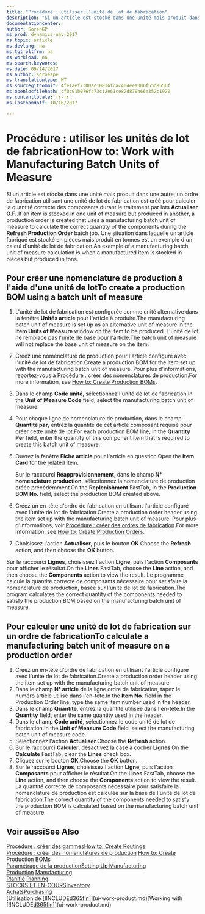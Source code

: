 ```yaml
---
title: "Procédure : utiliser l'unité de lot de fabrication"
description: "Si un article est stocké dans une unité mais produit dans une autre, l'ordre de fabrication doit utiliser une unité de lot de fabrication pour calculer la quantité correcte des composants. Une situation dans laquelle un article fabriqué est stocké en pièces mais produit en tonnes est un exemple d'un calcul d'unité de lot de fabrication."
documentationcenter: 
author: SorenGP
ms.prod: dynamics-nav-2017
ms.topic: article
ms.devlang: na
ms.tgt_pltfrm: na
ms.workload: na
ms.search.keywords: 
ms.date: 09/14/2017
ms.author: sgroespe
ms.translationtype: HT
ms.sourcegitcommit: 4fefaef7380ac10836fcac404eea006f55d8556f
ms.openlocfilehash: cf0c91b076f473c12e61ce82d870a66e352c1920
ms.contentlocale: fr-fr
ms.lasthandoff: 10/16/2017

---
```

# <a name="how-to-work-with-manufacturing-batch-units-of-measure"></a><span data-ttu-id="82b7a-104">Procédure : utiliser les unités de lot de fabrication</span><span class="sxs-lookup"><span data-stu-id="82b7a-104">How to: Work with Manufacturing Batch Units of Measure</span></span>
<span data-ttu-id="82b7a-105">Si un article est stocké dans une unité mais produit dans une autre, un ordre de fabrication utilisant une unité de lot de fabrication est créé pour calculer la quantité correcte des composants durant le traitement par lots **Actualiser O.F.**.</span><span class="sxs-lookup"><span data-stu-id="82b7a-105">If an item is stocked in one unit of measure but produced in another, a production order is created that uses a manufacturing batch unit of measure to calculate the correct quantity of the components during the **Refresh Production Order** batch job.</span></span> <span data-ttu-id="82b7a-106">Une situation dans laquelle un article fabriqué est stocké en pièces mais produit en tonnes est un exemple d'un calcul d'unité de lot de fabrication.</span><span class="sxs-lookup"><span data-stu-id="82b7a-106">An example of a manufacturing batch unit of measure calculation is when a manufactured item is stocked in pieces but produced in tons.</span></span>  

## <a name="to-create-a-production-bom-using-a-batch-unit-of-measure"></a><span data-ttu-id="82b7a-107">Pour créer une nomenclature de production à l'aide d'une unité de lot</span><span class="sxs-lookup"><span data-stu-id="82b7a-107">To create a production BOM using a batch unit of measure</span></span>  
1.  <span data-ttu-id="82b7a-108">L'unité de lot de fabrication est configurée comme unité alternative dans la fenêtre **Unités article** pour l'article à produire.</span><span class="sxs-lookup"><span data-stu-id="82b7a-108">The manufacturing batch unit of measure is set up as an alternative unit of measure in the **Item Units of Measure** window on the item to be produced.</span></span> <span data-ttu-id="82b7a-109">L'unité de lot ne remplace pas l'unité de base pour l'article.</span><span class="sxs-lookup"><span data-stu-id="82b7a-109">The batch unit of measure will not replace the base unit of measure on the item.</span></span>  
2.  <span data-ttu-id="82b7a-110">Créez une nomenclature de production pour l'article configuré avec l'unité de lot de fabrication.</span><span class="sxs-lookup"><span data-stu-id="82b7a-110">Create a production BOM for the item set up with the manufacturing batch unit of measure.</span></span> <span data-ttu-id="82b7a-111">Pour plus d'informations, reportez\-vous à [Procédure : créer des nomenclatures de production](production-how-to-create-production-boms.md).</span><span class="sxs-lookup"><span data-stu-id="82b7a-111">For more information, see [How to: Create Production BOMs](production-how-to-create-production-boms.md).</span></span>  
3.  <span data-ttu-id="82b7a-112">Dans le champ **Code unité**, sélectionnez l'unité de lot de fabrication.</span><span class="sxs-lookup"><span data-stu-id="82b7a-112">In the **Unit of Measure Code** field, select the manufacturing batch unit of measure.</span></span>  
4.  <span data-ttu-id="82b7a-113">Pour chaque ligne de nomenclature de production, dans le champ **Quantité par**, entrez la quantité de cet article composant requise pour créer cette unité de lot.</span><span class="sxs-lookup"><span data-stu-id="82b7a-113">For each production BOM line, in the **Quantity Per** field, enter the quantity of this component item that is required to create this batch unit of measure.</span></span>  
5.  <span data-ttu-id="82b7a-114">Ouvrez la fenêtre **Fiche article** pour l'article en question.</span><span class="sxs-lookup"><span data-stu-id="82b7a-114">Open the **Item Card** for the related item.</span></span>  

    <span data-ttu-id="82b7a-115">Sur le raccourci **Réapprovisionnement**, dans le champ **N° nomenclature production**, sélectionnez la nomenclature de production créée précédemment.</span><span class="sxs-lookup"><span data-stu-id="82b7a-115">On the **Replenishment** FastTab, in the **Production BOM No.** field, select the production BOM created above.</span></span>  
6.  <span data-ttu-id="82b7a-116">Créez un en-tête d'ordre de fabrication en utilisant l'article configuré avec l'unité de lot de fabrication.</span><span class="sxs-lookup"><span data-stu-id="82b7a-116">Create a production order header using the item set up with the manufacturing batch unit of measure.</span></span> <span data-ttu-id="82b7a-117">Pour plus d'informations, voir [Procédure : créer des ordres de fabrication](production-how-to-create-production-orders.md).</span><span class="sxs-lookup"><span data-stu-id="82b7a-117">For more information, see [How to: Create Production Orders](production-how-to-create-production-orders.md).</span></span>  
7.  <span data-ttu-id="82b7a-118">Choisissez l'action **Actualiser**, puis le bouton **OK**.</span><span class="sxs-lookup"><span data-stu-id="82b7a-118">Choose the **Refresh** action, and then choose  the **OK** button.</span></span>  

<span data-ttu-id="82b7a-119">Sur le raccourci **Lignes**, choisissez l'action **Ligne**, puis l'action **Composants** pour afficher le résultat.</span><span class="sxs-lookup"><span data-stu-id="82b7a-119">On the **Lines** FastTab, choose the **Line** action, and then choose the **Components** action to view the result.</span></span> <span data-ttu-id="82b7a-120">Le programme calcule la quantité correcte de composants nécessaire pour satisfaire la nomenclature de production, basée sur l'unité de lot de fabrication.</span><span class="sxs-lookup"><span data-stu-id="82b7a-120">The program calculates the correct quantity of the components needed to satisfy the production BOM based on the manufacturing batch unit of measure.</span></span>  

## <a name="to-calculate-a-manufacturing-batch-unit-of-measure-on-a-production-order"></a><span data-ttu-id="82b7a-121">Pour calculer une unité de lot de fabrication sur un ordre de fabrication</span><span class="sxs-lookup"><span data-stu-id="82b7a-121">To calculate a manufacturing batch unit of measure on a production order</span></span>  
1.  <span data-ttu-id="82b7a-122">Créez un en-tête d'ordre de fabrication en utilisant l'article configuré avec l'unité de lot de fabrication.</span><span class="sxs-lookup"><span data-stu-id="82b7a-122">Create a production order header using the item set up with the manufacturing batch unit of measure.</span></span>  
2.  <span data-ttu-id="82b7a-123">Dans le champ **N° article** de la ligne ordre de fabrication, tapez le numéro article utilisé dans l'en-tête.</span><span class="sxs-lookup"><span data-stu-id="82b7a-123">In the **Item No.** field in the Production Order line, type the same item number used in the header.</span></span>  
3.  <span data-ttu-id="82b7a-124">Dans le champ **Quantité**, entrez la quantité utilisée dans l'en-tête.</span><span class="sxs-lookup"><span data-stu-id="82b7a-124">In the **Quantity** field, enter the same quantity used in the header.</span></span>  
4.  <span data-ttu-id="82b7a-125">Dans le champ **Code unité**, sélectionnez le code unité de lot de fabrication.</span><span class="sxs-lookup"><span data-stu-id="82b7a-125">In the **Unit of Measure Code** field, select the manufacturing batch unit of measure code.</span></span>  
5.  <span data-ttu-id="82b7a-126">Sélectionnez l'action **Actualiser**.</span><span class="sxs-lookup"><span data-stu-id="82b7a-126">Choose the **Refresh** action.</span></span>
6.  <span data-ttu-id="82b7a-127">Sur le raccourci **Calculer**, désactivez la case à cocher **Lignes**.</span><span class="sxs-lookup"><span data-stu-id="82b7a-127">On the **Calculate** FastTab, clear the **Lines** check box.</span></span>  
7.  <span data-ttu-id="82b7a-128">Cliquez sur le bouton **OK**.</span><span class="sxs-lookup"><span data-stu-id="82b7a-128">Choose the **OK** button.</span></span>  
8.  <span data-ttu-id="82b7a-129">Sur le raccourci **Lignes**, choisissez l'action **Ligne**, puis l'action **Composants** pour afficher le résultat.</span><span class="sxs-lookup"><span data-stu-id="82b7a-129">On the **Lines** FastTab, choose the **Line** action, and then choose the **Components** action to view the result.</span></span> <span data-ttu-id="82b7a-130">La quantité correcte de composants nécessaire pour satisfaire la nomenclature de production est calculée sur la base de l'unité de lot de fabrication.</span><span class="sxs-lookup"><span data-stu-id="82b7a-130">The correct quantity of the components needed to satisfy the production BOM is calculated based on the manufacturing batch unit of measure.</span></span>  

## <a name="see-also"></a><span data-ttu-id="82b7a-131">Voir aussi</span><span class="sxs-lookup"><span data-stu-id="82b7a-131">See Also</span></span>  
[<span data-ttu-id="82b7a-132">Procédure : créer des gammes</span><span class="sxs-lookup"><span data-stu-id="82b7a-132">How to: Create Routings</span></span>](production-how-to-create-routings.md)  
<span data-ttu-id="82b7a-133">[Procédure : créer des nomenclatures de production](production-how-to-create-production-boms.md)   </span><span class="sxs-lookup"><span data-stu-id="82b7a-133">[How to: Create Production BOMs](production-how-to-create-production-boms.md)   </span></span>  
[<span data-ttu-id="82b7a-134">Paramétrage de la production</span><span class="sxs-lookup"><span data-stu-id="82b7a-134">Setting Up Manufacturing</span></span>](production-configure-production-processes.md)  
<span data-ttu-id="82b7a-135">[Production](production-manage-manufacturing.md)  </span><span class="sxs-lookup"><span data-stu-id="82b7a-135">[Manufacturing](production-manage-manufacturing.md)  </span></span>  
<span data-ttu-id="82b7a-136">[Planifié](production-planning.md) </span><span class="sxs-lookup"><span data-stu-id="82b7a-136">[Planning](production-planning.md) </span></span>  
[<span data-ttu-id="82b7a-137">STOCKS ET EN-COURS</span><span class="sxs-lookup"><span data-stu-id="82b7a-137">Inventory</span></span>](inventory-manage-inventory.md)  
[<span data-ttu-id="82b7a-138">Achats</span><span class="sxs-lookup"><span data-stu-id="82b7a-138">Purchasing</span></span>](purchasing-manage-purchasing.md)  
<span data-ttu-id="82b7a-139">[Utilisation de [!INCLUDE[d365fin](includes/d365fin_md.md)]](ui-work-product.md)</span><span class="sxs-lookup"><span data-stu-id="82b7a-139">[Working with [!INCLUDE[d365fin](includes/d365fin_md.md)]](ui-work-product.md)</span></span>  

